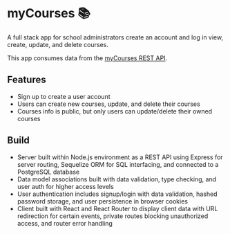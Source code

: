# myCourses 📚

A full stack app for school administrators create an account and log in view, create, update, and delete courses.

This app consumes data from the [myCourses REST API](https://github.com/tyler-mcdonald/myCourses-api).

## Features

- Sign up to create a user account
- Users can create new courses, update, and delete their courses
- Courses info is public, but only users can update/delete their owned courses

## Build

- Server built within Node.js environment as a REST API using Express for server routing, Sequelize ORM for SQL interfacing, and connected to a PostgreSQL database
- Data model associations built with data validation, type checking, and user auth for higher access levels
- User authentication includes signup/login with data validation, hashed password storage, and user persistence in browser cookies
- Client built with React and React Router to display client data with URL redirection for certain events, private routes blocking unauthorized access, and router error handling
